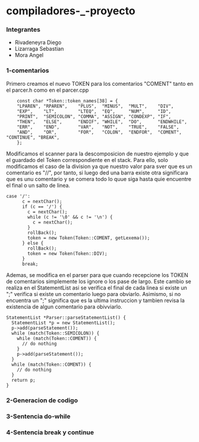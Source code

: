 # compiladores-_-proyecto

### Integrantes

- Rivadeneyra Diego
- Lizarraga Sebastian
- Mora Angel


### 1-comentarios

Primero creamos el nuevo TOKEN para los comentarios "COMENT" tanto en el parcer.h como en el parcer.cpp
```
    const char *Token::token_names[38] = {
    "LPAREN", "RPAREN",    "PLUS",  "MINUS",  "MULT",    "DIV",
    "EXP",    "LT",        "LTEQ",  "EQ",     "NUM",     "ID",
    "PRINT",  "SEMICOLON", "COMMA", "ASSIGN", "CONDEXP", "IF",
    "THEN",   "ELSE",      "ENDIF", "WHILE",  "DO",      "ENDWHILE",
    "ERR",    "END",       "VAR",   "NOT",    "TRUE",    "FALSE",
    "AND",    "OR",        "FOR",   "COLON",  "ENDFOR",  "COMENT", "CONTINUE", "BREAK",
    };

```

Modificamos el scanner para la descomposicion de nuestro ejemplo y que el guardado del Token correspondiente en el stack. Para ello, solo modificamos el caso de la division ya que nuestro valor para sver que es un comentario es "//", por tanto, si luego ded una barra existe otra significara que es unu comentario y se comera todo lo quue siga hasta quie encuentre el final o un salto de linea.

```
case '/':
      c = nextChar();
      if (c == '/') {
        c = nextChar();
        while (c != '\0' && c != '\n') {
          c = nextChar();
        }
        rollBack();
        token = new Token(Token::COMENT, getLexema());
      } else {
        rollBack();
        token = new Token(Token::DIV);
      }
      break;
```
Ademas, se modifica en el parser para que cuando recepcione los TOKEN de comentarios simplemente los ignore o los pase de largo.
Este cambio se realiza en el StatementList asi se verifica el final de cada linea si existe un ";" verifica si existe un comentario luego para obviarlo. Asimismo, si no encuentra un ";" significa que es la ultima instruccion y tambien revisa la existencia de algun comentario para obivviarlo. 

```
StatementList *Parser::parseStatementList() {
  StatementList *p = new StatementList();
  p->add(parseStatement());
  while (match(Token::SEMICOLON)) {
    while (match(Token::COMENT)) {
      // do nothing
    }
    p->add(parseStatement());
  }
  while (match(Token::COMENT)) {
    // do nothing
  }
  return p;
}

```



### 2-Generacion de codigo 

### 3-Sentencia do-while

### 4-Sentencia break y continue
